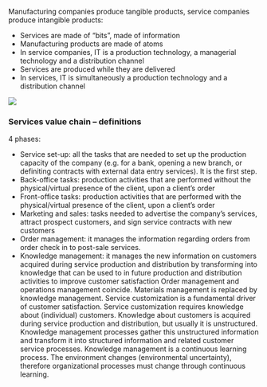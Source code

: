Manufacturing companies produce tangible products, service companies produce intangible products:
- Services are made of “bits”, made of information
- Manufacturing products are made of atoms
- In service companies, IT is a production technology, a managerial technology and a distribution channel
- Services are produced while they are delivered
- In services, IT is simultaneously a production technology and a distribution channel

![](https://i.imgur.com/SNhbJ6a.png)

### Services value chain – definitions
4 phases:
- Service set-up: all the tasks that are needed to set up the production capacity of the company (e.g. for a bank, opening a new branch, or definiting contracts with external data entry services). It is the first step.
- Back-office tasks: production activities that are performed without the physical/virtual presence of the client, upon a client’s order
- Front-office tasks: production activities that are performed with the physical/virtual presence of the client, upon a client’s order
- Marketing and sales: tasks needed to advertise the company’s services, attract prospect customers, and sign service contracts with new customers
- Order management: it manages the information regarding orders from order check in to post-sale services.
- Knowledge management: it manages the new information on customers acquired during service production and distribution by transforming into knowledge that can be used to in future production and distribution activities to improve customer satisfaction
Order management and operations management coincide. Materials management is replaced by knowledge management. Service customization is a fundamental driver of customer satisfaction. Service customization requires knowledge about (individual) customers. Knowledge about customers is acquired during service production and distribution, but usually it is unstructured. Knowledge management processes gather this unstructured information and transform it into structured information and related customer service processes. Knowledge management is a continuous learning process. The environment changes (environmental uncertainty), therefore organizational processes must change through continuous learning. 